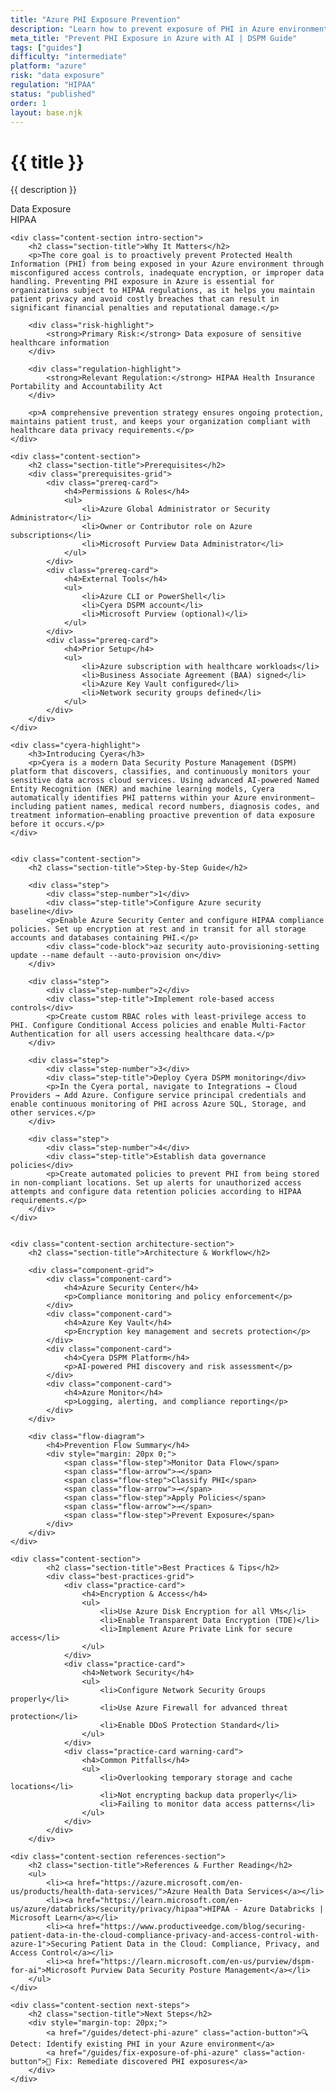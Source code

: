 ```yaml
---
title: "Azure PHI Exposure Prevention"
description: "Learn how to prevent exposure of PHI in Azure environments. Follow step-by-step guidance for HIPAA compliance and data protection."
meta_title: "Prevent PHI Exposure in Azure with AI | DSPM Guide"
tags: ["guides"]
difficulty: "intermediate"
platform: "azure"
risk: "data exposure"
regulation: "HIPAA"
status: "published"
order: 1
layout: base.njk
---
```


<div class="container">
    <div class="header">
        <h1>{{ title }}</h1>
        <p>{{ description }}</p>
        <div class="badge">Data Exposure</div>
        <div class="badge regulation">HIPAA</div>
    </div>

    <div class="content-section intro-section">
        <h2 class="section-title">Why It Matters</h2>
        <p>The core goal is to proactively prevent Protected Health Information (PHI) from being exposed in your Azure environment through misconfigured access controls, inadequate encryption, or improper data handling. Preventing PHI exposure in Azure is essential for organizations subject to HIPAA regulations, as it helps you maintain patient privacy and avoid costly breaches that can result in significant financial penalties and reputational damage.</p>
        
        <div class="risk-highlight">
            <strong>Primary Risk:</strong> Data exposure of sensitive healthcare information
        </div>
        
        <div class="regulation-highlight">
            <strong>Relevant Regulation:</strong> HIPAA Health Insurance Portability and Accountability Act
        </div>
        
        <p>A comprehensive prevention strategy ensures ongoing protection, maintains patient trust, and keeps your organization compliant with healthcare data privacy requirements.</p>
    </div>

    <div class="content-section">
        <h2 class="section-title">Prerequisites</h2>
        <div class="prerequisites-grid">
            <div class="prereq-card">
                <h4>Permissions & Roles</h4>
                <ul>
                    <li>Azure Global Administrator or Security Administrator</li>
                    <li>Owner or Contributor role on Azure subscriptions</li>
                    <li>Microsoft Purview Data Administrator</li>
                </ul>
            </div>
            <div class="prereq-card">
                <h4>External Tools</h4>
                <ul>
                    <li>Azure CLI or PowerShell</li>
                    <li>Cyera DSPM account</li>
                    <li>Microsoft Purview (optional)</li>
                </ul>
            </div>
            <div class="prereq-card">
                <h4>Prior Setup</h4>
                <ul>
                    <li>Azure subscription with healthcare workloads</li>
                    <li>Business Associate Agreement (BAA) signed</li>
                    <li>Azure Key Vault configured</li>
                    <li>Network security groups defined</li>
                </ul>
            </div>
        </div>
    </div>
	
    <div class="cyera-highlight">
        <h3>Introducing Cyera</h3>
        <p>Cyera is a modern Data Security Posture Management (DSPM) platform that discovers, classifies, and continuously monitors your sensitive data across cloud services. Using advanced AI-powered Named Entity Recognition (NER) and machine learning models, Cyera automatically identifies PHI patterns within your Azure environment—including patient names, medical record numbers, diagnosis codes, and treatment information—enabling proactive prevention of data exposure before it occurs.</p>
    </div>
	

    <div class="content-section">
        <h2 class="section-title">Step-by-Step Guide</h2>
        
        <div class="step">
            <div class="step-number">1</div>
            <div class="step-title">Configure Azure security baseline</div>
            <p>Enable Azure Security Center and configure HIPAA compliance policies. Set up encryption at rest and in transit for all storage accounts and databases containing PHI.</p>
            <div class="code-block">az security auto-provisioning-setting update --name default --auto-provision on</div>
        </div>

        <div class="step">
            <div class="step-number">2</div>
            <div class="step-title">Implement role-based access controls</div>
            <p>Create custom RBAC roles with least-privilege access to PHI. Configure Conditional Access policies and enable Multi-Factor Authentication for all users accessing healthcare data.</p>
        </div>

        <div class="step">
            <div class="step-number">3</div>
            <div class="step-title">Deploy Cyera DSPM monitoring</div>
            <p>In the Cyera portal, navigate to Integrations → Cloud Providers → Add Azure. Configure service principal credentials and enable continuous monitoring of PHI across Azure SQL, Storage, and other services.</p>
        </div>

        <div class="step">
            <div class="step-number">4</div>
            <div class="step-title">Establish data governance policies</div>
            <p>Create automated policies to prevent PHI from being stored in non-compliant locations. Set up alerts for unauthorized access attempts and configure data retention policies according to HIPAA requirements.</p>
        </div>
    </div>


    <div class="content-section architecture-section">
        <h2 class="section-title">Architecture & Workflow</h2>
        
        <div class="component-grid">
            <div class="component-card">
                <h4>Azure Security Center</h4>
                <p>Compliance monitoring and policy enforcement</p>
            </div>
            <div class="component-card">
                <h4>Azure Key Vault</h4>
                <p>Encryption key management and secrets protection</p>
            </div>
            <div class="component-card">
                <h4>Cyera DSPM Platform</h4>
                <p>AI-powered PHI discovery and risk assessment</p>
            </div>
            <div class="component-card">
                <h4>Azure Monitor</h4>
                <p>Logging, alerting, and compliance reporting</p>
            </div>
        </div>

        <div class="flow-diagram">
            <h4>Prevention Flow Summary</h4>
            <div style="margin: 20px 0;">
                <span class="flow-step">Monitor Data Flow</span>
                <span class="flow-arrow">→</span>
                <span class="flow-step">Classify PHI</span>
                <span class="flow-arrow">→</span>
                <span class="flow-step">Apply Policies</span>
                <span class="flow-arrow">→</span>
                <span class="flow-step">Prevent Exposure</span>
            </div>
        </div>
    </div>

	<div class="content-section">
	        <h2 class="section-title">Best Practices & Tips</h2>
	        <div class="best-practices-grid">
	            <div class="practice-card">
	                <h4>Encryption & Access</h4>
	                <ul>
	                    <li>Use Azure Disk Encryption for all VMs</li>
	                    <li>Enable Transparent Data Encryption (TDE)</li>
	                    <li>Implement Azure Private Link for secure access</li>
	                </ul>
	            </div>
	            <div class="practice-card">
	                <h4>Network Security</h4>
	                <ul>
	                    <li>Configure Network Security Groups properly</li>
	                    <li>Use Azure Firewall for advanced threat protection</li>
	                    <li>Enable DDoS Protection Standard</li>
	                </ul>
	            </div>
	            <div class="practice-card warning-card">
	                <h4>Common Pitfalls</h4>
	                <ul>
	                    <li>Overlooking temporary storage and cache locations</li>
	                    <li>Not encrypting backup data properly</li>
	                    <li>Failing to monitor data access patterns</li>
	                </ul>
	            </div>
	        </div>
	    </div>

    <div class="content-section references-section">
        <h2 class="section-title">References & Further Reading</h2>
        <ul>
            <li><a href="https://azure.microsoft.com/en-us/products/health-data-services/">Azure Health Data Services</a></li>
            <li><a href="https://learn.microsoft.com/en-us/azure/databricks/security/privacy/hipaa">HIPAA - Azure Databricks | Microsoft Learn</a></li>
            <li><a href="https://www.productiveedge.com/blog/securing-patient-data-in-the-cloud-compliance-privacy-and-access-control-with-azure-1">Securing Patient Data in the Cloud: Compliance, Privacy, and Access Control</a></li>
            <li><a href="https://learn.microsoft.com/en-us/purview/dspm-for-ai">Microsoft Purview Data Security Posture Management</a></li>
        </ul>
    </div>

    <div class="content-section next-steps">
        <h2 class="section-title">Next Steps</h2>
        <div style="margin-top: 20px;">
            <a href="/guides/detect-phi-azure" class="action-button">🔍 Detect: Identify existing PHI in your Azure environment</a>
            <a href="/guides/fix-exposure-of-phi-azure" class="action-button">🔧 Fix: Remediate discovered PHI exposures</a>
        </div>
    </div>
</div>